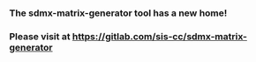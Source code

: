 ### The sdmx-matrix-generator tool has a new home!
### Please visit at https://gitlab.com/sis-cc/sdmx-matrix-generator

